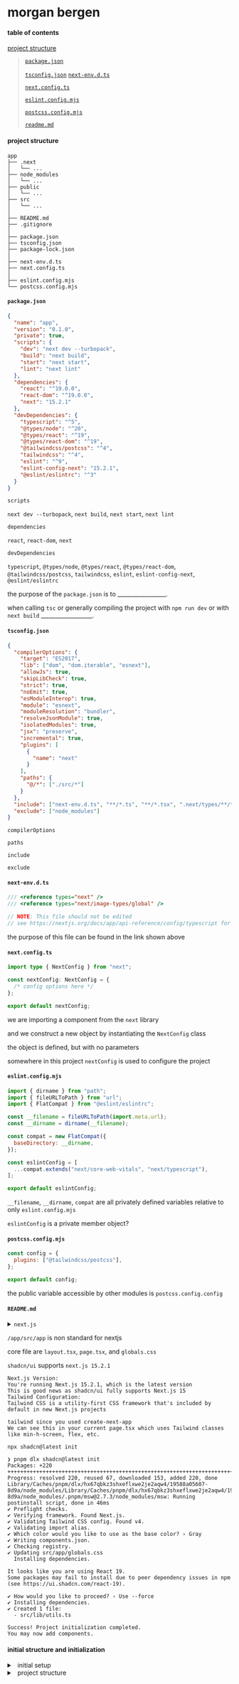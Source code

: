 #  morgan bergen

####  table of contents

[project structure](#project-structure)

> [`package.json`](#packagejson)
>
> [`tsconfig.json`](#tsconfigjson)
> [`next-env.d.ts`](#next-envdts)
> 
> [`next.config.ts`](#nextconfigts)
>
> [`eslint.config.mjs`](#eslintconfigmjs)
>
> [`postcss.config.mjs`](#postcssconfigmjs)
>
> [`readme.md`](#readmemd)

####  project structure

```
app
├── .next
│   └── ...
├── node_modules
│   └── ...
├── public
│   └── ...
├── src
│   └── ...
│
├── README.md
├── .gitignore
│
├── package.json
├── tsconfig.json
├── package-lock.json
│
├── next-env.d.ts
├── next.config.ts
│
├── eslint.config.mjs
└── postcss.config.mjs
```

####  `package.json`

```JSON
{
  "name": "app",
  "version": "0.1.0",
  "private": true,
  "scripts": {
    "dev": "next dev --turbopack",
    "build": "next build",
    "start": "next start",
    "lint": "next lint"
  },
  "dependencies": {
    "react": "^19.0.0",
    "react-dom": "^19.0.0",
    "next": "15.2.1"
  },
  "devDependencies": {
    "typescript": "^5",
    "@types/node": "^20",
    "@types/react": "^19",
    "@types/react-dom": "^19",
    "@tailwindcss/postcss": "^4",
    "tailwindcss": "^4",
    "eslint": "^9",
    "eslint-config-next": "15.2.1",
    "@eslint/eslintrc": "^3"
  }
}
```

`scripts`

`next dev --turbopack`, `next build`, `next start`, `next lint`

`dependencies`

`react`, `react-dom`, `next`

`devDependencies` 

`typescript`, `@types/node`, `@types/react`, `@types/react-dom`, `@tailwindcss/postcss`, `tailwindcss`, `eslint`, `eslint-config-next`, `@eslint/eslintrc`

the purpose of the `package.json` is to _________________. 

when calling `tsc` or generally compiling the project with `npm run dev` or with `next build` __________________.

####  `tsconfig.json`

```JSON
{
  "compilerOptions": {
    "target": "ES2017",
    "lib": ["dom", "dom.iterable", "esnext"],
    "allowJs": true,
    "skipLibCheck": true,
    "strict": true,
    "noEmit": true,
    "esModuleInterop": true,
    "module": "esnext",
    "moduleResolution": "bundler",
    "resolveJsonModule": true,
    "isolatedModules": true,
    "jsx": "preserve",
    "incremental": true,
    "plugins": [
      {
        "name": "next"
      }
    ],
    "paths": {
      "@/*": ["./src/*"]
    }
  },
  "include": ["next-env.d.ts", "**/*.ts", "**/*.tsx", ".next/types/**/*.ts"],
  "exclude": ["node_modules"]
}
```

`compilerOptions`

`paths`

`include`

`exclude`



####  `next-env.d.ts`

```ts
/// <reference types="next" />
/// <reference types="next/image-types/global" />

// NOTE: This file should not be edited
// see https://nextjs.org/docs/app/api-reference/config/typescript for more information.
```

the purpose of this file can be found in the link shown above

####  `next.config.ts`

```ts
import type { NextConfig } from "next";

const nextConfig: NextConfig = {
  /* config options here */
};

export default nextConfig;
```

we are importing a component from the `next` library

and we construct a new object by instantiating the `NextConfig` class

the object is defined, but with no parameters

somewhere in this project `nextConfig` is used to configure the project


####  `eslint.config.mjs`

```mjs
import { dirname } from "path";
import { fileURLToPath } from "url";
import { FlatCompat } from "@eslint/eslintrc";

const __filename = fileURLToPath(import.meta.url);
const __dirname = dirname(__filename);

const compat = new FlatCompat({
  baseDirectory: __dirname,
});

const eslintConfig = [
  ...compat.extends("next/core-web-vitals", "next/typescript"),
];

export default eslintConfig;
```

`__filename`, `__dirname`, `compat` are all privately defined variables relative to only `eslint.config.mjs`

`eslintConfig` is a private member object?

####  `postcss.config.mjs`

```mjs
const config = {
  plugins: ["@tailwindcss/postcss"],
};

export default config;
```

the public variable accessible by other modules is `postcss.config.config`


####  `README.md`

<details><summary><code>next.js</code></summary>

this is a [next.js](https://nextjs.org) project bootstrapped with [`create-next-app`](https://nextjs.org/docs/app/api-reference/cli/create-next-app).

**getting started**

first, run the development server:

```bash
npm run dev
# or
yarn dev
# or
pnpm dev
# or
bun dev
```

open [http://localhost:3000](http://localhost:3000) with your browser to see the result.

you can start editing the page by modifying `app/page.tsx`. the page auto-updates as you edit the file.

this project uses [`next/font`](https://nextjs.org/docs/app/building-your-application/optimizing/fonts) to automatically optimize and load [geist](https://vercel.com/font), a new font family for vercel.

**learn more**

to learn more about next.js, take a look at the following resources:

- [next.js documentation](https://nextjs.org/docs) - learn about next.js features and api.
- [learn next.js](https://nextjs.org/learn) - an interactive next.js tutorial.

you can check out [the next.js github repository](https://github.com/vercel/next.js) - your feedback and contributions are welcome!

**deploy on vercel**

the easiest way to deploy your next.js app is to use the [vercel platform](https://vercel.com/new?utm_medium=default-template&filter=next.js&utm_source=create-next-app&utm_campaign=create-next-app-readme) from the creators of next.js.

check out our [next.js deployment documentation](https://nextjs.org/docs/app/building-your-application/deploying) for more details.

</details>


`/app/src/app` is non standard for nextjs

core file are `layout.tsx`, `page.tsx`, and `globals.css`

`shadcn/ui` supports `next.js 15.2.1`


```
Next.js Version:
You're running Next.js 15.2.1, which is the latest version
This is good news as shadcn/ui fully supports Next.js 15
Tailwind Configuration:
Tailwind CSS is a utility-first CSS framework that's included by default in new Next.js projects

tailwind since you used create-next-app
We can see this in your current page.tsx which uses Tailwind classes like min-h-screen, flex, etc.
```


`npx shadcn@latest init`


```
❯ pnpm dlx shadcn@latest init
Packages: +220
+++++++++++++++++++++++++++++++++++++++++++++++++++++++++++++++++++++++++++++++
Progress: resolved 220, reused 67, downloaded 153, added 220, done
Library/Caches/pnpm/dlx/hx67qbkz3shxeflxwe2je2aqw4/19588a05607-8d9a/node_modules/Library/Caches/pnpm/dlx/hx67qbkz3shxeflxwe2je2aqw4/19588a05607-8d9a/node_modules/.pnpm/msw@2.7.3/node_modules/msw: Running postinstall script, done in 46ms
✔ Preflight checks.
✔ Verifying framework. Found Next.js.
✔ Validating Tailwind CSS config. Found v4.
✔ Validating import alias.
✔ Which color would you like to use as the base color? › Gray
✔ Writing components.json.
✔ Checking registry.
✔ Updating src/app/globals.css
  Installing dependencies.

It looks like you are using React 19. 
Some packages may fail to install due to peer dependency issues in npm (see https://ui.shadcn.com/react-19).

✔ How would you like to proceed? › Use --force
✔ Installing dependencies.
✔ Created 1 file:
  - src/lib/utils.ts

Success! Project initialization completed.
You may now add components.
```

####  initial structure and initialization

<details><summary>&nbsp; initial setup</summary>
<br>
    
`npx create-next-app@latest`

`npm run dev`

`app/page.tsx` main page
</details>

<details>
<summary>&nbsp; project structure</summary>

```
.
├── README.md
├── eslint.config.mjs
├── next-env.d.ts
├── next.config.ts
├── package-lock.json
├── package.json
├── postcss.config.mjs
├── public
│   ├── file.svg
│   ├── globe.svg
│   ├── next.svg
│   ├── vercel.svg
│   └── window.svg
├── src
│   └── app
│       ├── favicon.ico
│       ├── globals.css
│       ├── layout.tsx
│       └── page.tsx
└── tsconfig.json

4 directories, 17 files
```
